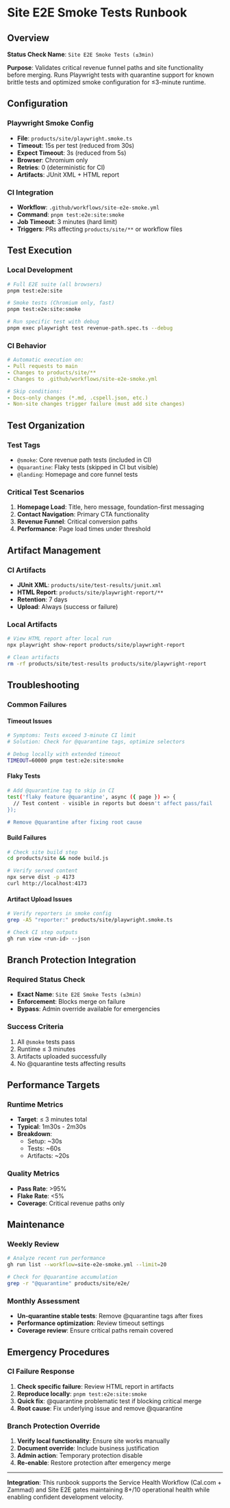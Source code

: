 # Site E2E Smoke Tests Runbook

## Overview

**Status Check Name**: `Site E2E Smoke Tests (≤3min)`

**Purpose**: Validates critical revenue funnel paths and site functionality before merging. Runs Playwright tests with quarantine support for known brittle tests and optimized smoke configuration for ≤3-minute runtime.

## Configuration

### Playwright Smoke Config
- **File**: `products/site/playwright.smoke.ts`
- **Timeout**: 15s per test (reduced from 30s)
- **Expect Timeout**: 3s (reduced from 5s)  
- **Browser**: Chromium only
- **Retries**: 0 (deterministic for CI)
- **Artifacts**: JUnit XML + HTML report

### CI Integration
- **Workflow**: `.github/workflows/site-e2e-smoke.yml`
- **Command**: `pnpm test:e2e:site:smoke`
- **Job Timeout**: 3 minutes (hard limit)
- **Triggers**: PRs affecting `products/site/**` or workflow files

## Test Execution

### Local Development
```bash
# Full E2E suite (all browsers)
pnpm test:e2e:site

# Smoke tests (Chromium only, fast)
pnpm test:e2e:site:smoke

# Run specific test with debug
pnpm exec playwright test revenue-path.spec.ts --debug
```

### CI Behavior
```yaml
# Automatic execution on:
- Pull requests to main
- Changes to products/site/**
- Changes to .github/workflows/site-e2e-smoke.yml

# Skip conditions:
- Docs-only changes (*.md, .cspell.json, etc.)
- Non-site changes trigger failure (must add site changes)
```

## Test Organization

### Test Tags
- `@smoke`: Core revenue path tests (included in CI)
- `@quarantine`: Flaky tests (skipped in CI but visible)
- `@landing`: Homepage and core funnel tests

### Critical Test Scenarios
1. **Homepage Load**: Title, hero message, foundation-first messaging
2. **Contact Navigation**: Primary CTA functionality
3. **Revenue Funnel**: Critical conversion paths
4. **Performance**: Page load times under threshold

## Artifact Management

### CI Artifacts
- **JUnit XML**: `products/site/test-results/junit.xml`
- **HTML Report**: `products/site/playwright-report/**`
- **Retention**: 7 days
- **Upload**: Always (success or failure)

### Local Artifacts
```bash
# View HTML report after local run
npx playwright show-report products/site/playwright-report

# Clean artifacts
rm -rf products/site/test-results products/site/playwright-report
```

## Troubleshooting

### Common Failures

#### Timeout Issues
```bash
# Symptoms: Tests exceed 3-minute CI limit
# Solution: Check for @quarantine tags, optimize selectors

# Debug locally with extended timeout
TIMEOUT=60000 pnpm test:e2e:site:smoke
```

#### Flaky Tests
```bash
# Add @quarantine tag to skip in CI
test('flaky feature @quarantine', async ({ page }) => {
  // Test content - visible in reports but doesn't affect pass/fail
});

# Remove @quarantine after fixing root cause
```

#### Build Failures
```bash
# Check site build step
cd products/site && node build.js

# Verify served content
npx serve dist -p 4173
curl http://localhost:4173
```

#### Artifact Upload Issues
```bash
# Verify reporters in smoke config
grep -A5 "reporter:" products/site/playwright.smoke.ts

# Check CI step outputs
gh run view <run-id> --json
```

## Branch Protection Integration

### Required Status Check
- **Exact Name**: `Site E2E Smoke Tests (≤3min)`
- **Enforcement**: Blocks merge on failure
- **Bypass**: Admin override available for emergencies

### Success Criteria
1. All `@smoke` tests pass
2. Runtime ≤ 3 minutes
3. Artifacts uploaded successfully
4. No @quarantine tests affecting results

## Performance Targets

### Runtime Metrics
- **Target**: ≤ 3 minutes total
- **Typical**: 1m30s - 2m30s
- **Breakdown**: 
  - Setup: ~30s
  - Tests: ~60s
  - Artifacts: ~20s

### Quality Metrics
- **Pass Rate**: >95%
- **Flake Rate**: <5%
- **Coverage**: Critical revenue paths only

## Maintenance

### Weekly Review
```bash
# Analyze recent run performance
gh run list --workflow=site-e2e-smoke.yml --limit=20

# Check for @quarantine accumulation  
grep -r "@quarantine" products/site/e2e/
```

### Monthly Assessment
- **Un-quarantine stable tests**: Remove @quarantine tags after fixes
- **Performance optimization**: Review timeout settings
- **Coverage review**: Ensure critical paths remain covered

## Emergency Procedures

### CI Failure Response
1. **Check specific failure**: Review HTML report in artifacts
2. **Reproduce locally**: `pnpm test:e2e:site:smoke`
3. **Quick fix**: @quarantine problematic test if blocking critical merge
4. **Root cause**: Fix underlying issue and remove @quarantine

### Branch Protection Override
1. **Verify local functionality**: Ensure site works manually
2. **Document override**: Include business justification  
3. **Admin action**: Temporary protection disable
4. **Re-enable**: Restore protection after emergency merge

---

**Integration**: This runbook supports the Service Health Workflow (Cal.com + Zammad) and Site E2E gates maintaining 8+/10 operational health while enabling confident development velocity.
